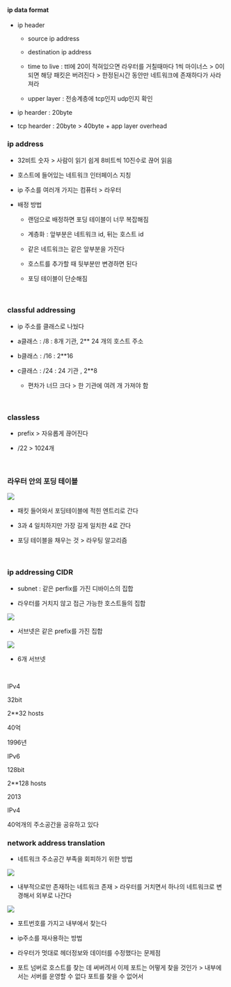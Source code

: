 #### ip data format

- ip header
  
  - source ip address
  
  - destination ip address
  
  - time to live : ttl에 20이 적혀있으면 라우터를 거칠때마다 1씩 마이너스 > 0이 되면 해당 패킷은 버려진다 > 한정된시간 동안만 네트워크에 존재하다가 사라져라
  
  - upper layer : 전송계층에 tcp인지 udp인지 확인

- ip hearder : 20byte

- tcp hearder : 20byte  > 40byte + app layer overhead



### ip  address

- 32비트 숫자 > 사람이 읽기 쉽게 8비트씩 10진수로 끊어 읽음

- 호스트에 들어있는 네트워크 인터페이스 지칭

- ip 주소를 여러개 가지는 컴퓨터 > 라우터

- 배정 방법
  
  - 랜덤으로 배정하면 포딩 테이블이 너무 복잡해짐
  
  - 계층화 : 앞부분은 네트워크 id, 뒤는 호스트 id
  
  - 같은 네트워크는 같은 앞부분을 가진다
  
  - 호스트를 추가할 때 뒷부분만 변경하면 된다
  
  - 포딩 테이블이 단순해짐

    

### classful addressing

- ip 주소를 클래스로 나눴다

- a클래스 : /8 : 8개 기관, 2** 24 개의 호스트 주소

- b클래스 : /16 : 2**16

- c클래스 : /24 : 24 기관 , 2**8
  
  - 편차가 너므 크다 > 한 기관에 여려 개 가져야 함

    

### classless

- prefix > 자유롭게 끊어진다

- /22 > 1024개

    

### 라우터 안의 포딩 테이블

  ![](20230416_네트워크10_네트워크2_assets/2023-04-16-09-29-03-image.png)

- 패킷 들어와서 포딩테이블에 적힌 엔트리로 간다

- 3과 4 일치하지만 가장 길게 일치한 4로 간다

-  포딩 테이블을 채우는 것 > 라우팅 알고리즘

    

### ip addressing CIDR

- subnet : 같은 perfix를 가진 디바이스의 집합

- 라우터를 거치지 않고 접근 가능한 호스트들의 집합

![](20230416_네트워크10_네트워크2_assets/2023-04-16-09-32-10-image.png)

- 서브넷은 같은 prefix를 가진 집합

![](20230416_네트워크10_네트워크2_assets/2023-04-16-09-34-55-image.png)

- 6개 서브넷

    

IPv4

32bit

2**32 hosts

40억



1996년

IPv6

128bit

2**128 hosts



2013

IPv4

40억개의 주소공간을 공유하고 있다



### network address translation

- 네트워크 주소공간 부족을 회피하기 위한 방법

![](20230416_네트워크10_네트워크2_assets/2023-04-16-09-43-27-image.png)

- 내부적으로만 존재하는 네트워크 존재 > 라우터를 거치면서 하나의 네트워크로 변경해서 외부로 나간다

![](20230416_네트워크10_네트워크2_assets/2023-04-16-09-44-22-image.png)

- 포트번호를 가지고 내부에서 찾는다

- ip주소를 재사용하는 방법

- 라우터가 멋대로 헤더정보와 데이터를 수정했다는 문제점

- 포트 넘버로 호스트를 찾는 데 써버려서 이제 포트는 어떻게 찾을 것인가 > 내부에서는 서버를 운영할 수 없다 포트를 찾을 수 없어서
